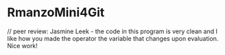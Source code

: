 # RmanzoMini4Git
// peer review: Jasmine Leek - the code in this program is very clean and I like how you made the operator the variable that changes upon evaluation. Nice work!
